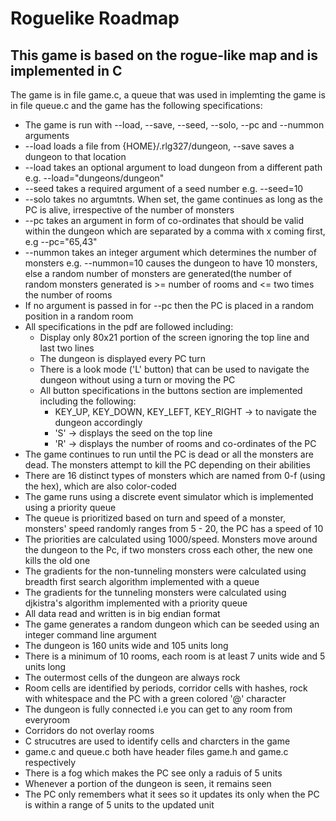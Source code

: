 # Roguelike Roadmap
## This game is based on the rogue-like map and is implemented in C
The game is in file game.c, a queue that was used in implemting the game is in file queue.c and the game has the following specifications:
* The game is run with --load, --save, --seed, --solo, --pc and --nummon arguments
* --load loads a file from {HOME}/.rlg327/dungeon, --save saves a dungeon to that location
* --load takes an optional argument to load dungeon from a different path e.g. --load="dungeons/dungeon"
* --seed takes a required argument of a seed number e.g. --seed=10
* --solo takes no argumtnts. When set, the game continues as long as the PC is alive, irrespective of the number of monsters
* --pc takes an argument in form of co-ordinates that should be valid within the dungeon which are separated by a comma with x coming first, e.g --pc="65,43"
* --nummon takes an integer argument which determines the number of monsters e.g. --nummon=10 causes the dungeon to have 10 monsters, else a random number of monsters are generated(the number of random monsters generated is >= number of rooms and <= two times the number of rooms
* If no argument is passed in for --pc then the PC is placed in a random position in a random room
* All specifications in the pdf are followed including:
  * Display only 80x21 portion of the screen ignoring the top line and last two lines
  * The dungeon is displayed every PC turn
  * There is a look mode ('L' button) that can be used to navigate the dungeon without using a turn or moving the PC
  * All button specifications in the buttons section are implemented including the following:
    - KEY_UP, KEY_DOWN, KEY_LEFT, KEY_RIGHT -> to navigate the dungeon accordingly
    - 'S' -> displays the seed on the top line
    - 'R' -> displays the number of rooms and co-ordinates of the PC
* The game continues to run until the PC is dead or all the monsters are dead. The monsters attempt to kill the PC depending on their abilities
* There are 16 distinct types of monsters which are named from 0-f (using the hex), which are also color-coded
* The game runs using a discrete event simulator which is implemented using a priority queue
* The queue is prioritized based on turn and speed of a monster, monsters' speed randomly ranges from 5 - 20, the PC has a speed of 10
* The priorities are calculated using 1000/speed. Monsters move around the dungeon to the Pc, if two monsters cross each other, the new one kills the old one
* The gradients for the non-tunneling monsters were calculated using breadth first search algorithm implemented with a queue
* The gradients for the tunneling monsters were calculated using djkistra's algorithm implemented with a priority queue
* All data read and written is in big endian format
* The game generates a random dungeon which can be seeded using an integer command line argument
* The dungeon is 160 units wide and 105 units long
* There is a minimum of 10 rooms, each room is at least 7 units wide and 5 units long
* The outermost cells of the dungeon are always rock
* Room cells are identified by periods, corridor cells with hashes, rock with whitespace and the PC with a green colored '@' character
* The dungeon is fully connected i.e you can get to any room from everyroom
* Corridors do not overlay rooms
* C strucutres are used to identify cells and charcters in the game
* game.c and queue.c both have header files game.h and game.c respectively
* There is a fog which makes the PC see only a raduis of 5 units
* Whenever a portion of the dungeon is seen, it remains seen
* The PC only remembers what it sees so it updates its only when the PC is within a range of 5 units to the updated unit


